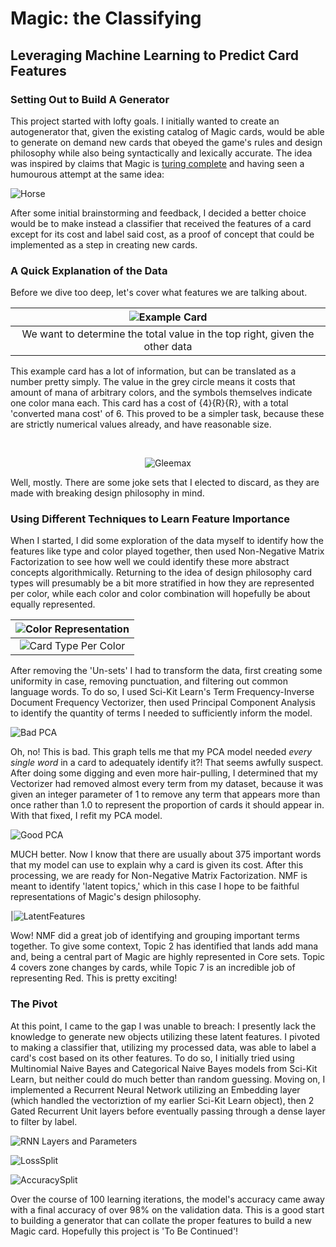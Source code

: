 
# Magic: the Classifying
## Leveraging Machine Learning to Predict Card Features

### Setting Out to Build A Generator
This project started with lofty goals. I initially wanted to create an autogenerator that, given the existing catalog of Magic cards, would be able to generate on demand new cards that obeyed the game's rules and design philosophy while also being syntactically and lexically accurate. The idea was inspired by claims that Magic is [turing complete](https://www.toothycat.net/~hologram/Turing/HowItWorks.html) and having seen a humourous attempt at the same idea:

![Horse](https://user-images.githubusercontent.com/43886791/113445675-f4ca5400-93bb-11eb-860d-a3a3b6e96e5f.png)

After some initial brainstorming and feedback, I decided a better choice would be to make instead a classifier that received the features of a card except for its cost and label said cost, as a proof of concept that could be implemented as a step in creating new cards.

### A Quick Explanation of the Data

Before we dive too deep, let's cover what features we are talking about.

<center>
  
|![Example Card](images/700px-Parts_of_a_Magic_card.webp)|
|:--:|
| We want to determine the total value in the top right, given the other data |
</center>

This example card has a lot of information, but can be translated as a number pretty simply. The value in the grey circle means it costs that amount of mana of arbitrary colors, and the symbols themselves indicate one color mana each. This card has a cost of {4}{R}{R}, with a total 'converted mana cost' of 6. This proved to be a simpler task, because these are strictly numerical values already, and have reasonable size.

<br>

<center>
  
![Gleemax](images/unh-121-gleemax.jpg)

</center>

Well, mostly. There are some joke sets that I elected to discard, as they are made with breaking design philosophy in mind. 

### Using Different Techniques to Learn Feature Importance

When I started, I did some exploration of the data myself to identify how the features like type and color played together, then used Non-Negative Matrix Factorization to see how well we could identify these more abstract concepts algorithmically. Returning to the idea of design philosophy card types will presumably be a bit more stratified in how they are represented per color, while each color and color combination will hopefully be about equally represented. 

<center>

|![Color Representation](images/ColorRepresentation.png)
|:--:|
|![Card Type Per Color](images/CardTypePerColor.png)

</center>

After removing the 'Un-sets' I had to transform the data, first creating some uniformity in case, removing punctuation, and filtering out common language words. To do so, I used Sci-Kit Learn's Term Frequency-Inverse Document Frequency Vectorizer, then used Principal Component Analysis to identify the quantity of terms I needed to sufficiently inform the model. 

![Bad PCA](images/badpca.png)

Oh, no! This is bad. This graph tells me that my PCA model needed *every single word* in a card to adequately identify it?! That seems awfully suspect. After doing some digging and even more hair-pulling, I determined that my Vectorizer had removed almost every term from my dataset, because it was given an integer parameter of 1 to remove any term that appears more than once rather than 1.0 to represent the proportion of cards it should appear in. With that fixed, I refit my PCA model.

![Good PCA](images/GoodPCA.png)

MUCH better. Now I know that there are usually about 375 important words that my model can use to explain why a card is given its cost. After this processing, we are ready for Non-Negative Matrix Factorization. NMF is meant to identify 'latent topics,' which in this case I hope to be faithful representations of Magic's design philosophy. 

|![LatentFeatures](https://user-images.githubusercontent.com/43886791/113439383-158cac80-93b0-11eb-8428-355953a3278c.png)

Wow! NMF did a great job of identifying and grouping important terms together. To give some context, Topic 2 has identified that lands add mana and, being a central part of Magic are highly represented in Core sets. Topic 4 covers zone changes by cards, while Topic 7 is an incredible job of representing Red. This is pretty exciting!

### The Pivot

At this point, I came to the gap I was unable to breach: I presently lack the knowledge to generate new objects utilizing these latent features. I pivoted to making a classifier that, utilizing my processed data, was able to label a card's cost based on its other features. To do so, I initially tried using Multinomial Naive Bayes and Categorical Naive Bayes models from Sci-Kit Learn, but neither could do much better than random guessing. Moving on, I implemented a Recurrent Neural Network utilizing an Embedding layer (which handled the vectoriztion of my earlier Sci-Kit Learn object), then 2 Gated Recurrent Unit layers before eventually passing through a dense layer to filter by label.

![RNN Layers and Parameters](images/RNNLayersParams.png)

![LossSplit](https://user-images.githubusercontent.com/43886791/113454975-20a30500-93cf-11eb-9471-0acb60c8a1b5.png)

![AccuracySplit](https://user-images.githubusercontent.com/43886791/113455067-53e59400-93cf-11eb-91ac-3c8f2f1a6283.png)


Over the course of 100 learning iterations, the model's accuracy came away with a final accuracy of over 98% on the validation data. This is a good start to building a generator that can collate the proper features to build a new Magic card. Hopefully this project is 'To Be Continued'!
